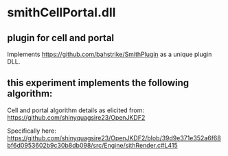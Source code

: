 # smithCellPortal.dll

## plugin for cell and portal

Implements https://github.com/bahstrike/SmithPlugin as a unique plugin DLL.

## this experiment implements the following algorithm:

Cell and portal algorithm details as elicited from:  https://github.com/shinyquagsire23/OpenJKDF2

Specifically here:  https://github.com/shinyquagsire23/OpenJKDF2/blob/39d9e371e352a6f68bf6d0953602b9c30b8db098/src/Engine/sithRender.c#L415
